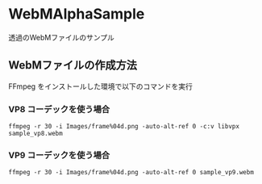 # WebMAlphaSample
透過のWebMファイルのサンプル

## WebMファイルの作成方法
FFmpeg をインストールした環境で以下のコマンドを実行

### VP8 コーデックを使う場合
`
ffmpeg -r 30 -i Images/frame%04d.png -auto-alt-ref 0 -c:v libvpx sample_vp8.webm
`

### VP9 コーデックを使う場合
`
ffmpeg -r 30 -i Images/frame%04d.png -auto-alt-ref 0 sample_vp9.webm
`
